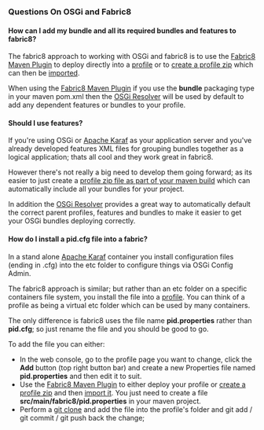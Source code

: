 ### Questions On OSGi and Fabric8

#### How can I add my bundle and all its required bundles and features to fabric8?

The fabric8 approach to working with OSGi and fabric8 is to use the  [Fabric8 Maven Plugin](http://fabric8.io/gitbook/mavenPlugin.html) to deploy directly into a [profile](http://fabric8.io/gitbook/profiles.html) or to [create a profile zip](http://fabric8.io/gitbook/continuousDeployment.html#creating-profile-zips-via-maven) which can then be [imported](http://fabric8.io/gitbook/continuousDeployment.html#importing-profile-zips).

When using the [Fabric8 Maven Plugin](http://fabric8.io/gitbook/mavenPlugin.html) if you use the **bundle** packaging type in your maven pom.xml then the [OSGi Resolver](http://fabric8.io/gitbook/osgiResolver.html) will be used by default to add any dependent features or bundles to your profile.

#### Should I use features?

If you're using OSGi or [Apache Karaf](http://karaf.apache.org/) as your application server and you've already developed features XML files for grouping bundles together as a logical application; thats all cool and they work great in fabric8.

However there's not really a big need to develop them going forward; as its easier to just create a [profile zip file as part of your maven build](http://fabric8.io/gitbook/continuousDeployment.html#creating-profile-zips-via-maven) which can automatically include all your bundles for your project.

In addition the [OSGi Resolver](http://fabric8.io/gitbook/osgiResolver.html) provides a great way to automatically default the correct parent profiles, features and bundles to make it easier to get your OSGi bundles deploying correctly.

#### How do I install a pid.cfg file into a fabric?

In a stand alone [Apache Karaf](http://karaf.apache.org/) container you install configuration files (ending in .cfg) into the etc folder to configure things via OSGi Config Admin.

The fabric8 approach is similar; but rather than an etc folder on a specific containers file system, you install the file into a [profile](http://fabric8.io/gitbook/profiles.html). You can think of a profile as being a virtual etc folder which can be used by many containers.

The only difference is fabric8 uses the file name **pid.properties** rather than **pid.cfg**; so just rename the file and you should be good to go.

To add the file you can either:

* In the web console, go to the profile page you want to change, click the **Add** button (top right button bar) and create a new Properties file named **pid.properties** and then edit it to suit.
* Use the [Fabric8 Maven Plugin](http://fabric8.io/gitbook/mavenPlugin.html) to either deploy your profile or [create a profile zip](http://fabric8.io/gitbook/continuousDeployment.html#creating-profile-zips-via-maven) and then [import it](http://fabric8.io/gitbook/continuousDeployment.html#importing-profile-zips). You just need to create a file **src/main/fabric8/pid.properties** in your maven project.
* Perform a [git clone](http://fabric8.io/gitbook/git.html) and add the file into the profile's folder and git add / git commit / git push back the change;
